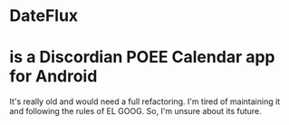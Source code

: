 # DateFlux
# is a Discordian POEE Calendar app for Android
It's really old and would need a full refactoring.
I'm tired of maintaining it and following the rules of EL GOOG.
So, I'm unsure about its future.
